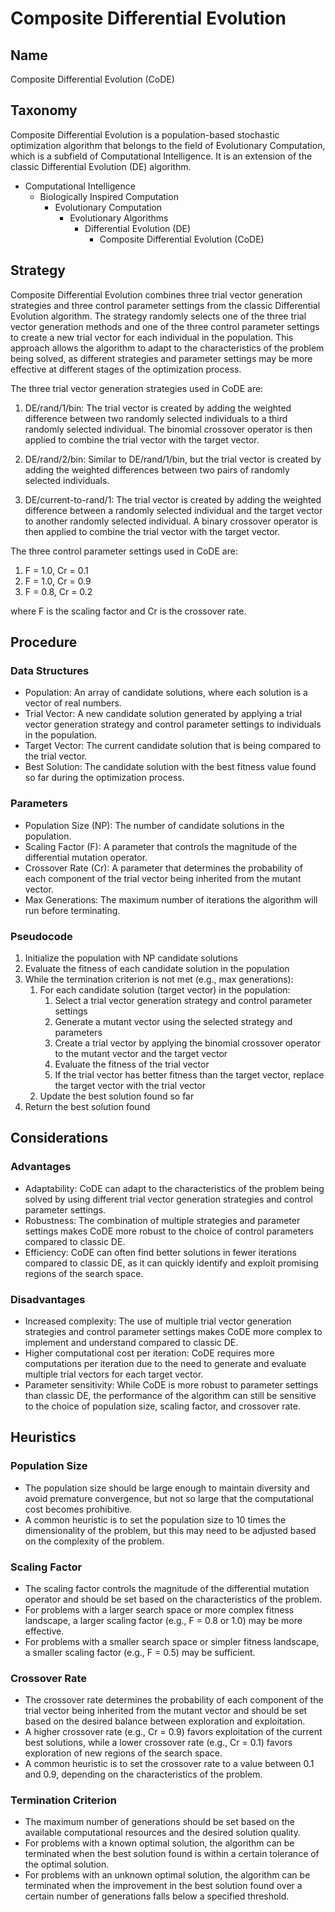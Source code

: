 # Composite Differential Evolution

## Name

Composite Differential Evolution (CoDE)

## Taxonomy

Composite Differential Evolution is a population-based stochastic optimization algorithm that belongs to the field of Evolutionary Computation, which is a subfield of Computational Intelligence. It is an extension of the classic Differential Evolution (DE) algorithm.

- Computational Intelligence
  - Biologically Inspired Computation
    - Evolutionary Computation
      - Evolutionary Algorithms
        - Differential Evolution (DE)
          - Composite Differential Evolution (CoDE)

## Strategy

Composite Differential Evolution combines three trial vector generation strategies and three control parameter settings from the classic Differential Evolution algorithm. The strategy randomly selects one of the three trial vector generation methods and one of the three control parameter settings to create a new trial vector for each individual in the population. This approach allows the algorithm to adapt to the characteristics of the problem being solved, as different strategies and parameter settings may be more effective at different stages of the optimization process.

The three trial vector generation strategies used in CoDE are:

1. DE/rand/1/bin: The trial vector is created by adding the weighted difference between two randomly selected individuals to a third randomly selected individual. The binomial crossover operator is then applied to combine the trial vector with the target vector.

2. DE/rand/2/bin: Similar to DE/rand/1/bin, but the trial vector is created by adding the weighted differences between two pairs of randomly selected individuals.

3. DE/current-to-rand/1: The trial vector is created by adding the weighted difference between a randomly selected individual and the target vector to another randomly selected individual. A binary crossover operator is then applied to combine the trial vector with the target vector.

The three control parameter settings used in CoDE are:

1. F = 1.0, Cr = 0.1
2. F = 1.0, Cr = 0.9
3. F = 0.8, Cr = 0.2

where F is the scaling factor and Cr is the crossover rate.

## Procedure

### Data Structures

- Population: An array of candidate solutions, where each solution is a vector of real numbers.
- Trial Vector: A new candidate solution generated by applying a trial vector generation strategy and control parameter settings to individuals in the population.
- Target Vector: The current candidate solution that is being compared to the trial vector.
- Best Solution: The candidate solution with the best fitness value found so far during the optimization process.

### Parameters

- Population Size (NP): The number of candidate solutions in the population.
- Scaling Factor (F): A parameter that controls the magnitude of the differential mutation operator.
- Crossover Rate (Cr): A parameter that determines the probability of each component of the trial vector being inherited from the mutant vector.
- Max Generations: The maximum number of iterations the algorithm will run before terminating.

### Pseudocode

1. Initialize the population with NP candidate solutions
2. Evaluate the fitness of each candidate solution in the population
3. While the termination criterion is not met (e.g., max generations):
   1. For each candidate solution (target vector) in the population:
      1. Select a trial vector generation strategy and control parameter settings
      2. Generate a mutant vector using the selected strategy and parameters
      3. Create a trial vector by applying the binomial crossover operator to the mutant vector and the target vector
      4. Evaluate the fitness of the trial vector
      5. If the trial vector has better fitness than the target vector, replace the target vector with the trial vector
   2. Update the best solution found so far
4. Return the best solution found

## Considerations

### Advantages

- Adaptability: CoDE can adapt to the characteristics of the problem being solved by using different trial vector generation strategies and control parameter settings.
- Robustness: The combination of multiple strategies and parameter settings makes CoDE more robust to the choice of control parameters compared to classic DE.
- Efficiency: CoDE can often find better solutions in fewer iterations compared to classic DE, as it can quickly identify and exploit promising regions of the search space.

### Disadvantages

- Increased complexity: The use of multiple trial vector generation strategies and control parameter settings makes CoDE more complex to implement and understand compared to classic DE.
- Higher computational cost per iteration: CoDE requires more computations per iteration due to the need to generate and evaluate multiple trial vectors for each target vector.
- Parameter sensitivity: While CoDE is more robust to parameter settings than classic DE, the performance of the algorithm can still be sensitive to the choice of population size, scaling factor, and crossover rate.

## Heuristics

### Population Size

- The population size should be large enough to maintain diversity and avoid premature convergence, but not so large that the computational cost becomes prohibitive.
- A common heuristic is to set the population size to 10 times the dimensionality of the problem, but this may need to be adjusted based on the complexity of the problem.

### Scaling Factor

- The scaling factor controls the magnitude of the differential mutation operator and should be set based on the characteristics of the problem.
- For problems with a larger search space or more complex fitness landscape, a larger scaling factor (e.g., F = 0.8 or 1.0) may be more effective.
- For problems with a smaller search space or simpler fitness landscape, a smaller scaling factor (e.g., F = 0.5) may be sufficient.

### Crossover Rate

- The crossover rate determines the probability of each component of the trial vector being inherited from the mutant vector and should be set based on the desired balance between exploration and exploitation.
- A higher crossover rate (e.g., Cr = 0.9) favors exploitation of the current best solutions, while a lower crossover rate (e.g., Cr = 0.1) favors exploration of new regions of the search space.
- A common heuristic is to set the crossover rate to a value between 0.1 and 0.9, depending on the characteristics of the problem.

### Termination Criterion

- The maximum number of generations should be set based on the available computational resources and the desired solution quality.
- For problems with a known optimal solution, the algorithm can be terminated when the best solution found is within a certain tolerance of the optimal solution.
- For problems with an unknown optimal solution, the algorithm can be terminated when the improvement in the best solution found over a certain number of generations falls below a specified threshold.

